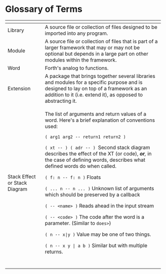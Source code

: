 # Glossary of Terms

<table>
  <thead>
    <tr>
      <th style="text-align:left"></th>
      <th style="text-align:left"></th>
    </tr>
  </thead>
  <tbody>
    <tr>
      <td style="text-align:left">Library</td>
      <td style="text-align:left">A source file or collection of files designed to be imported into any
        program.</td>
    </tr>
    <tr>
      <td style="text-align:left">Module</td>
      <td style="text-align:left">A source file or collection of files that is part of a larger framework
        that may or may not be optional but depends in a large part on other modules
        within the framework.</td>
    </tr>
    <tr>
      <td style="text-align:left">Word</td>
      <td style="text-align:left">Forth's analog to functions.</td>
    </tr>
    <tr>
      <td style="text-align:left">Extension</td>
      <td style="text-align:left">A package that brings together several libraries and modules for a specific
        purpose and is designed to lay on top of a framework as an addition to
        it (i.e. extend it), as opposed to abstracting it.</td>
    </tr>
    <tr>
      <td style="text-align:left">Stack Effect or Stack Diagram</td>
      <td style="text-align:left">
        <p>The list of arguments and return values of a word. Here's a brief explanation
          of conventions used:</p>
        <p><code>( arg1 arg2 -- return1 return2 )</code>
        </p>
        <p><code>( xt -- ) ( adr -- ) </code>Second stack diagram describes the effect
          of the XT (or code), <em><b>or</b>, </em>in the case of defining words,
          describes what defined words do when called.</p>
        <p><code>( f: n -- f: n )</code> Floats</p>
        <p><code>( ... n -- n ... )</code> Unknown list of arguments which should
          be preserved by a callback</p>
        <p><code>( -- &lt;name&gt; )</code> Reads ahead in the input stream</p>
        <p><code>( -- &lt;code&gt; )</code> The code after the word is a parameter.
          (Similar to <code>does&gt;</code>)</p>
        <p><code>( n -- x|y )</code> Value may be one of two things.</p>
        <p><code>( n -- x y | a b )</code> Similar but with multiple returns.</p>
      </td>
    </tr>
    <tr>
      <td style="text-align:left"></td>
      <td style="text-align:left"></td>
    </tr>
    <tr>
      <td style="text-align:left"></td>
      <td style="text-align:left"></td>
    </tr>
    <tr>
      <td style="text-align:left"></td>
      <td style="text-align:left"></td>
    </tr>
    <tr>
      <td style="text-align:left"></td>
      <td style="text-align:left"></td>
    </tr>
  </tbody>
</table>